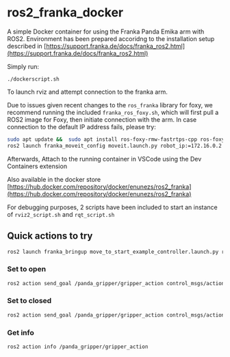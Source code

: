 # ros2_franka_docker

A simple Docker container for using the Franka Panda Emika arm with ROS2. Environment has been prepared accoridng to the installation setup described in [https://support.franka.de/docs/franka_ros2.html](https://support.franka.de/docs/franka_ros2.html)

Simply run:

```
./dockerscript.sh
```

To launch rviz and attempt connection to the franka arm. 


Due to issues given recent changes to the `ros_franka` library for foxy, we recommend running the included `franka_ros_foxy.sh`, which will first pull a ROS2 image for Foxy, then initiate connection with the arm. 
In case connection to the default IP address fails, please try:

```bash
sudo apt update &&  sudo apt install ros-foxy-rmw-fastrtps-cpp ros-foxy-rmw-fastrtps-shared-cpp
ros2 launch franka_moveit_config moveit.launch.py robot_ip:=172.16.0.2

```


Afterwards, Attach to the running container in VSCode using the Dev Containers extension

Also available in the docker store [https://hub.docker.com/repository/docker/enunezs/ros2_franka](https://hub.docker.com/repository/docker/enunezs/ros2_franka)


For debugging purposes,  2 scripts have been included to start an instance of `rviz2_script.sh` and `rqt_script.sh`



## Quick actions to try

```bash
ros2 launch franka_bringup move_to_start_example_controller.launch.py robot_ip:=172.16.0.2
```

### Set to open
```bash
ros2 action send_goal /panda_gripper/gripper_action control_msgs/action/GripperCommand "{command: {position: 0.027, max_effort: 0.1}}"
```
### Set to closed
```bash
ros2 action send_goal /panda_gripper/gripper_action control_msgs/action/GripperCommand "{command: {position: 0.012, max_effort: 0.1}}"
```
### Get info 
```bash
ros2 action info /panda_gripper/gripper_action
```
